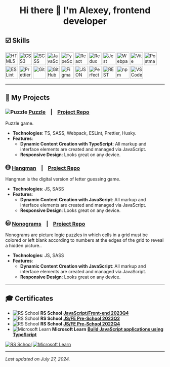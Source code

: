 <div align="center">
<h1> Hi there 👋 I'm Alexey, frontend developer </h1>
</div>
  
## ☑️ Skills

<div>
<img src="https://cdn.jsdelivr.net/gh/devicons/devicon/icons/html5/html5-original.svg" width="40" height="40" title="HTML5"/>
<img src="https://cdn.jsdelivr.net/gh/devicons/devicon/icons/css3/css3-original.svg" width="40" height="40" title="CSS3"/>
<img src="https://cdn.jsdelivr.net/gh/devicons/devicon/icons/sass/sass-original.svg" width="40" height="40" title="SCSS (SASS)"/>
<img src="https://cdn.jsdelivr.net/gh/devicons/devicon/icons/javascript/javascript-original.svg" width="40" height="40" title="JavaScript"/>
<img src="https://cdn.jsdelivr.net/gh/devicons/devicon/icons/typescript/typescript-original.svg" width="40" height="40" title="TypeScript"/>
<img src="https://cdn.jsdelivr.net/gh/devicons/devicon/icons/react/react-original.svg" width="40" height="40" title="React"/>
<img src="https://cdn.jsdelivr.net/gh/devicons/devicon/icons/redux/redux-original.svg" width="40" height="40" title="Redux"/>
<img src="https://cdn.jsdelivr.net/gh/devicons/devicon/icons/jest/jest-plain.svg" width="40" height="40" title="Jest"/>
<img src="https://cdn.jsdelivr.net/gh/devicons/devicon/icons/webpack/webpack-original.svg" width="40" height="40" title="Webpack"/>
<img src="https://avatars.githubusercontent.com/u/65625612?s=200&v=4" width="40" height="40" title="Vite"/>
<img src="https://www.vectorlogo.zone/logos/getpostman/getpostman-icon.svg" width="40" height="40" title="Postman"/>
<img src="https://cdn.jsdelivr.net/gh/devicons/devicon/icons/eslint/eslint-original.svg" width="40" height="40" title="ESLint"/>
<img src="https://simpleicons.org/icons/prettier.svg" width="40" height="40" title="Prettier"/>
<img src="https://cdn.jsdelivr.net/gh/devicons/devicon/icons/git/git-original.svg" width="40" height="40" title="Git"/>
<img src="https://cdn.jsdelivr.net/gh/devicons/devicon/icons/github/github-original.svg" width="40" height="40" title="GitHub"/>
<img src="https://cdn.jsdelivr.net/gh/devicons/devicon/icons/figma/figma-original.svg" width="40" height="40" title="Figma"/>
<img src="https://www.json.org/img/json160.gif" width="40" height="40" title="JSON">
<img src="https://lh3.googleusercontent.com/-O_pNhKsmQ8E2bAy_IfZIKG8sT1BMw0_2El6L7YVZhB1QzcOrZg0OBtXWQODcUqauYPHDziudWMMDLIgrsjSvTncDw=s60" width="40" height="40" title="PerfectPixel">
<img src="https://www.javacodegeeks.com/wp-content/uploads/2024/01/rest-api-icon.png" width="40" height="40" title="REST API">
<img src="https://cdn.icon-icons.com/icons2/2415/PNG/512/npm_original_wordmark_logo_icon_146402.png" width="40" height="40" title="npm (npm)" />
<img src="https://code.visualstudio.com/assets/images/code-stable.png" width="40" height="40" title="VS Code" />
</div>

---

## 💎 My Projects

### <img src="https://github.com/Alexey888888/23Q4/blob/rss-puzzle/rss-puzzle/src/assets/icons/favicon.ico" alt="Puzzle" width="17" height="17"> [Puzzle](https://alexey888888.github.io/23Q4/rss-puzzle/) &nbsp;&nbsp; | &nbsp;&nbsp; [Project Repo](https://github.com/Alexey888888/23Q4/tree/rss-puzzle)

Puzzle game. 

- **Technologies**: TS, SASS, Webpack, ESLint, Prettier, Husky.
- **Features**:
  -  **Dynamic Content Creation with TypeScript**: All markup and interface elements are created and managed via JavaScript.
  -  **Responsive Design**: Looks great on any device.

### <img src="https://raw.githubusercontent.com/Alexey888888/23Q4/hangman/hangman/src/img/png/hangman_icon.png" alt="Hangman" width="17" height="17"> [Hangman](https://alexey888888.github.io/23Q4/hangman/) &nbsp;&nbsp; | &nbsp;&nbsp; [Project Repo](https://github.com/Alexey888888/23Q4/tree/hangman)

Hangman is the digital version of letter guessing game. 

- **Technologies**: JS, SASS
- **Features**:
  -  **Dynamic Content Creation with JavaScript**: All markup and interface elements are created and managed via JavaScript.
  -  **Responsive Design**: Looks great on any device.

 ### <img src="https://github.com/Alexey888888/23Q4/blob/nonograms/nonograms/src/img/png/nonograms.png" alt="Nonograms" width="17" height="17"> [Nonograms](https://alexey888888.github.io/23Q4/nonograms/) &nbsp;&nbsp; | &nbsp;&nbsp; [Project Repo](https://github.com/Alexey888888/23Q4/tree/nonograms)

Nonograms are picture logic puzzles in which cells in a grid must be colored or left blank according to numbers at the edges of the grid to reveal a hidden picture.. 

- **Technologies**: JS, SASS
- **Features**:
  -  **Dynamic Content Creation with JavaScript**: All markup and interface elements are created and managed via JavaScript.
  -  **Responsive Design**: Looks great on any device.

---

## 🎓 Certificates
  - <img src="https://encrypted-tbn0.gstatic.com/images?q=tbn:ANd9GcTpBOhHYnqLvXpKaIojDv47P75ZYXHq-1p3mg&s" alt="RS School" width="17" height="17"> **RS School** **[JavaScript/Front-end 2023Q4](https://app.rs.school/certificate/5ovod77y)**
  - <img src="https://encrypted-tbn0.gstatic.com/images?q=tbn:ANd9GcTpBOhHYnqLvXpKaIojDv47P75ZYXHq-1p3mg&s" alt="RS School" width="17" height="17"> **RS School** **[JS/FE Pre-School 2023Q2](https://app.rs.school/certificate/gn4ast53)**
  - <img src="https://encrypted-tbn0.gstatic.com/images?q=tbn:ANd9GcTpBOhHYnqLvXpKaIojDv47P75ZYXHq-1p3mg&s" alt="RS School" width="17" height="17"> **RS School** **[JS/FE Pre-School 2022Q4](https://app.rs.school/certificate/fby351xa)**
  - <img src="https://upload.wikimedia.org/wikipedia/commons/thumb/4/44/Microsoft_logo.svg/1024px-Microsoft_logo.svg.png" alt="Microsoft Learn" width="17" height="17"> **Microsoft Learn** **[Build JavaScript applications using TypeScript](https://learn.microsoft.com/api/achievements/share/en-us/alexey888888-9179/UF5NUZM3?sharingId=7354EA968FA6E449)**

<div>
   <a href="https://rs.school"><img src=https://encrypted-tbn0.gstatic.com/images?q=tbn:ANd9GcTpBOhHYnqLvXpKaIojDv47P75ZYXHq-1p3mg&s" alt="RS School" style="width: 50px;"></a>
   <a href="https://learn.microsoft.com"><img src="https://upload.wikimedia.org/wikipedia/commons/thumb/4/44/Microsoft_logo.svg/1024px-Microsoft_logo.svg.png" alt="Microsoft Learn" style="width: 50px;"></a>
</div>

---

*Last updated on July 27, 2024.*
  <!--
**Alexey888888/Alexey888888** is a ✨ _special_ ✨ repository because its `README.md` (this file) appears on your GitHub profile.

Here are some ideas to get you started:

- 🔭 I’m currently working on ...
- 🌱 I’m currently learning ...
- 👯 I’m looking to collaborate on ...
- 🤔 I’m looking for help with ...
- 💬 Ask me about ...
- 📫 How to reach me: ...
- 😄 Pronouns: ...
- ⚡ Fun fact: ...
-->

